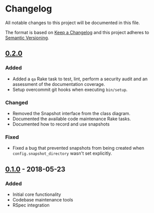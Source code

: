 # Changelog
All notable changes to this project will be documented in this file.

The format is based on [Keep a Changelog](http://keepachangelog.com/en/1.0.0/)
and this project adheres to [Semantic Versioning](http://semver.org/spec/v2.0.0.html).

## [0.2.0]
### Added
- Added a `qa` Rake task to test, lint, perform a security audit and an assessment of the documentation coverage.
- Setup overcommit git hooks when executing `bin/setup`.

### Changed
- Removed the Snapshot interface from the class diagram.
- Documented the available code maintenance Rake tasks.
- Documented how to record and use snapshots

### Fixed
- Fixed a bug that prevented snapshots from being created when `config.snapshot_directory` wasn't set explicitly.

## [0.1.0] - 2018-05-23
### Added
- Initial core functionality
- Codebase maintenance tools
- RSpec integration

[0.2.0]: https://github.com/wilsonsilva/memoria/compare/v0.1.0...0.2.0
[0.1.0]: https://github.com/wilsonsilva/memoria/compare/root...v0.1.0
